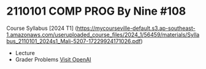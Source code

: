 # 2110101 COMP PROG By Nine #108
Course Syllabus
[2024 T1] (https://mycourseville-default.s3.ap-southeast-1.amazonaws.com/useruploaded_course_files/2024_1/56459/materials/Syllabus_2110101_2024s1_Mali-5207-17229924171026.pdf)
- Lecture
- Grader Problems
[Visit OpenAI](https://openai.com)
